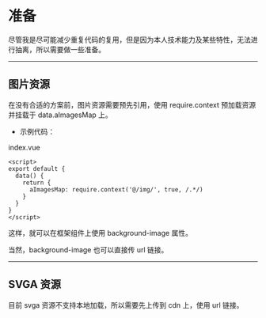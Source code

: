 # 准备

尽管我是尽可能减少重复代码的复用，但是因为本人技术能力及某些特性，无法进行抽离，所以需要做一些准备。

---

## 图片资源

在没有合适的方案前，图片资源需要预先引用，使用 require.context 预加载资源并挂载于 data.aImagesMap 上。

- 示例代码：

index.vue

```vue
<script>
export default {
  data() {
    return {
      aImagesMap: require.context('@/img/', true, /.*/)
    }
  }
}
</script>
```

这样，就可以在框架组件上使用 background-image 属性。

当然，background-image 也可以直接传 url 链接。

---

## SVGA 资源

目前 svga 资源不支持本地加载，所以需要先上传到 cdn 上，使用 url 链接。
